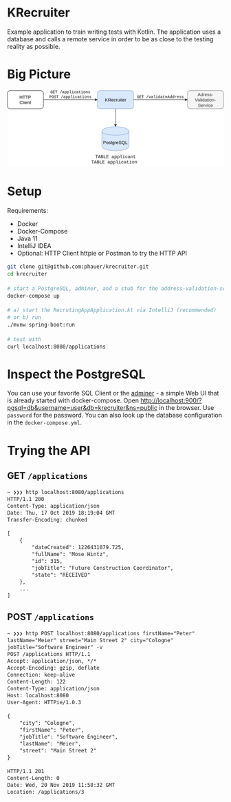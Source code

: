 # KRecruiter

Example application to train writing tests with Kotlin. The application uses a database and calls a remote service in order to be as close to the testing reality as possible.  

# Big Picture

![KRecruiter Big Picture](docs/krecruiter-big-picture.png)

# Setup

Requirements:

- Docker
- Docker-Compose
- Java 11
- IntelliJ IDEA
- Optional: HTTP Client httpie or Postman to try the HTTP API 

```bash
git clone git@github.com:phauer/krecruiter.git
cd krecruiter

# start a PostgreSQL, adminer, and a stub for the address-validation-service
docker-compose up

# a) start the RecrutingAppApplication.kt via IntelliJ (recommended)
# or b) run
./mvnw spring-boot:run

# test with
curl localhost:8080/applications
```

# Inspect the PostgreSQL

You can use your favorite SQL Client or the [adminer](https://www.adminer.org/) - a simple Web UI that is already started with docker-compose. Open [http://localhost:900/?pgsql=db&username=user&db=krecruiter&ns=public](http://localhost:900/?pgsql=db&username=user&db=krecruiter&ns=public) in the browser. Use `password` for the password. You can also look up the database configuration in the `docker-compose.yml`.

# Trying the API

## GET `/applications`

```
~ ❯❯❯ http localhost:8080/applications
HTTP/1.1 200 
Content-Type: application/json
Date: Thu, 17 Oct 2019 18:19:04 GMT
Transfer-Encoding: chunked

[
    {
        "dateCreated": 1226431079.725,
        "fullName": "Mose Hintz",
        "id": 315,
        "jobTitle": "Future Construction Coordinator",
        "state": "RECEIVED"
    },
    ...
]
```

## POST `/applications`

```
~ ❯❯❯ http POST localhost:8080/applications firstName="Peter" lastName="Meier" street="Main Street 2" city="Cologne" jobTitle="Software Engineer" -v
POST /applications HTTP/1.1
Accept: application/json, */*
Accept-Encoding: gzip, deflate
Connection: keep-alive
Content-Length: 122
Content-Type: application/json
Host: localhost:8080
User-Agent: HTTPie/1.0.3

{
    "city": "Cologne",
    "firstName": "Peter",
    "jobTitle": "Software Engineer",
    "lastName": "Meier",
    "street": "Main Street 2"
}

HTTP/1.1 201 
Content-Length: 0
Date: Wed, 20 Nov 2019 11:58:32 GMT
Location: /applications/3


```